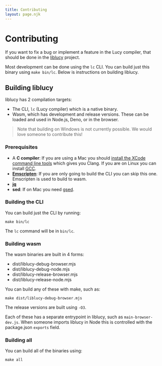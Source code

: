 ```yaml
---
title: Contributing
layout: page.njk
---
```


# Contributing

If you want to fix a bug or implement a feature in the Lucy compiler, that should be done in the [liblucy](https://github.com/matthewp/liblucy) project.

Most development can be done using the `lc` CLI. You can build just this binary using `make bin/lc`. Below is instructions on building liblucy.

## Building liblucy

liblucy has 2 compilation targets:

* The CLI, `lc` (Lucy compiler) which is a native binary.
* Wasm, which has development and release versions. These can be loaded and used in Node.js, Deno, or in the browser.

> Note that building on Windows is not currently possible. We would love someone to contribute this!

### Prerequisites

* A __C compiler__: If you are using a Mac you should [install the XCode command line tools](https://www.embarcadero.com/starthere/xe5/mobdevsetup/ios/en/installing_the_commandline_tools.html) which gives you Clang. If you are on Linux you can install [GCC](https://gcc.gnu.org/).
* __[Emscripten](https://emscripten.org/)__: If you are only going to build the CLI you can skip this one. Emscripten is used to build to wasm.
* __[jq](https://stedolan.github.io/jq/)__
* __sed__: If on Mac you need [gsed](https://formulae.brew.sh/formula/gnu-sed).

### Building the CLI

You can build just the CLI by running:

```shell
make bin/lc
```

The `lc` command will be in `bin/lc`.

### Building wasm

The wasm binaries are built in 4 forms:

* dist/liblucy-debug-browser.mjs
* dist/liblucy-debug-node.mjs
* dist/liblucy-release-browser.mjs
* dist/liblucy-release-node.mjs

You can build any of these with make, such as:

```shell
make dist/liblucy-debug-browser.mjs
```

The release versions are built using `-O3`.

Each of these has a separate entrypoint in liblucy, such as `main-browser-dev.js`. When someone imports liblucy in Node this is controlled with the package.json `exports` field.

### Building all

You can build all of the binaries using:

```shell
make all
```